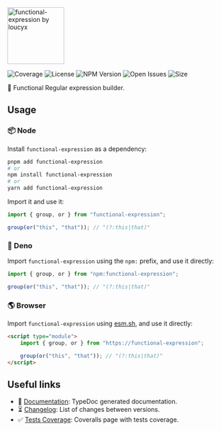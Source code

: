 <img id="logo" alt="functional-expression by loucyx" src="https://lou.codes/logos/functional_expression.svg" height="128" />

![Coverage][coverage-badge] ![License][license-badge]
![NPM Version][npm-version-badge] ![Open Issues][open-issues-badge]
![Size][size-badge]

🧙 Functional Regular expression builder.

## Usage

### 📦 Node

Install `functional-expression` as a dependency:

```bash
pnpm add functional-expression
# or
npm install functional-expression
# or
yarn add functional-expression
```

Import it and use it:

```typescript
import { group, or } from "functional-expression";

group(or("this", "that")); // "(?:this|that)"
```

### 🦕 Deno

Import `functional-expression` using the `npm:` prefix, and use it directly:

```typescript
import { group, or } from "npm:functional-expression";

group(or("this", "that")); // "(?:this|that)"
```

### 🌎 Browser

Import `functional-expression` using [esm.sh][esm.sh], and use it directly:

```html
<script type="module">
	import { group, or } from "https://functional-expression";

	group(or("this", "that")); // "(?:this|that)"
</script>
```

## Useful links

-   📝 [Documentation][documentation]: TypeDoc generated documentation.
-   ⏳ [Changelog][changelog]: List of changes between versions.
-   ✅ [Tests Coverage][coverage]: Coveralls page with tests coverage.

<!-- Reference -->

[changelog]:
	https://github.com/loucyx/lou.codes/blob/main/packages/@loucyx/functional-expression/CHANGELOG.md
[coverage-badge]:
	https://img.shields.io/coveralls/github/loucyx/lou.codes.svg?label=Test+Coverage&labelColor=666&color=0a8
[coverage]: https://coveralls.io/github/loucyx/lou.codes
[documentation]: https://lou.codes/libraries/functional-expression/
[esm.sh]: https://esm.sh
[license-badge]:
	https://img.shields.io/npm/l/functional-expression.svg?label=License&labelColor=666&color=0a8
[npm-version-badge]:
	https://img.shields.io/npm/v/functional-expression.svg?label=NPM+Version&labelColor=666&color=0a8
[open-issues-badge]:
	https://img.shields.io/github/issues/loucyx/lou.codes.svg?label=Issues&labelColor=666&color=0a8
[size-badge]:
	https://img.shields.io/badge/dynamic/json?label=Size+(min%2Bbrotli)&labelColor=666&color=0a8&suffix=KiB&query=%24.size&url=https%3A%2F%2Fraw.githubusercontent.com%2Floucyx%2Flou.codes%2Fmain%2Fpackages%2Ffunctional-expression%2Fpackage.json
[lou.codes]: https://lou.codes
